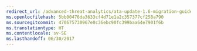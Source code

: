 ```yaml
---
redirect_url: /advanced-threat-analytics/ata-update-1.6-migration-guide
ms.openlocfilehash: 5bb00476da3633cf4d71e1a2c357377cf258a790
ms.sourcegitcommit: 470675730967e0c36ebc90fc399baa64e7901f6b
ms.translationtype: HT
ms.contentlocale: sv-SE
ms.lasthandoff: 06/30/2017
---
```

